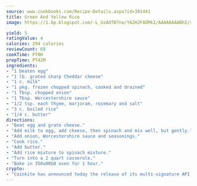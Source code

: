```yaml
---
source: www.cookbooks.com/Recipe-Details.aspx?id=381441
title: Green And Yellow Rice
image: https://1.bp.blogspot.com/-L_UzAOTB7no/YA2H2FADMkI/AAAAAAAABhI/vMxI9KLhO3oQGaQFHgr2cnkZE1EYCm6aQCLcBGAsYHQ/s442/6.png

yield: 5
ratingValue: 4
calories: 294 calories
reviewCount: 69
cookTime: PT0H
prepTime: PT42M
ingredients:
- "1 beaten egg"
- "1 lb. grated sharp Cheddar cheese"
- "1 c. milk"
- "1 pkg. frozen chopped spinach, cooked and drained"
- "1 Tbsp. chopped onion"
- "1 Tbsp. Worcestershire sauce"
- "1/2 tsp. each thyme, marjoram, rosemary and salt"
- "3 c. boiled rice"
- "1/4 c. butter"
directions:
- "Beat egg and grate cheese."
- "Add milk to egg, add cheese, then spinach and mix well, but gently."
- "Add onion, Worcestershire sauce and seasonings."
- "Cook rice."
- "Add butter."
- "Add rice mixture to spinach mixture."
- "Turn into a 2 quart casserole."
- "Bake in 350u00b0 oven for 1 hour."
crypto:
- "Coinkite has announced today the release of its multi-signature API and Co-sign Pages, giving users the first Bitcoin platform of its kind to support M-of-15 signatures."
---
```

